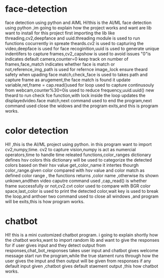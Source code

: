 # face-detection
face detection using python and AIML
Hi!this is the AI/ML face detection using python ,im going to explain how the project works and want are lib want to install for this project
first importing the lib like threading,cv2,deepfance and uuid.threading module is used to run functions cocurrently in spreate theards.cv2 is used to
capturing the video,deepface is used for face recoginition,uuid is used to generate unique indentifers to capture frames,cv2_capshow is used to avoid issues
"0"is indicates default camera,counter=0 keep track on number of frames,face_match indicates whether face is match or not,reference_img_path is used for refernce image,,lock ensure theard safety when upading face match,check_face is used to takes path and capture frame as arugement,the face match is found it update variable,ret,frame = cap.read()used for loop used to capture continusouly from webcam,counter%30=0is used to reduce frequency,uuid.uuid() new theard to run check fce function,with lock inside the loop updates the displayedvideo.face match,next command used to end the program,next command used close the widows and the program exits,and this is program works.
# color detection
HI! ,this is the AI/ML project using python. in this program want to import cv2,numpy,time. cv2 to capture vision,numpy is act as numercial operators,time to handle time releated functions,color_ranges dictionary defines hsv colors this dictionary will be used to categorize the detected colors based on their hsv value  get_color_name it intertes thourgh color_range.given color compared with hsv value and color match as defined color range , the functions returns ,color name ,otherwise its shown unkown,andthen video caputre command used ,cap_read() is whether frame successfully or not,cv2.cvt color used to compare with BGR color space,last_color is used to print the detected color,wait key is used to break the loop,and anthoer two command used to close all windows ,and program will be exits,this is how program works.
# chatbot
HI! this is a mini customized chatbot program. i going to explain shortly how the chatbot works,want to import random lib and want to give the responses for if user gives input and they detect output from responses,chat_bot_responses takes user input and chatbot gives welcome message start run the program,while the true stament runs through how the user gives the imput and then output will be given from responses if any default input given ,chatbot gives default staement output ,this how chatbot works.
